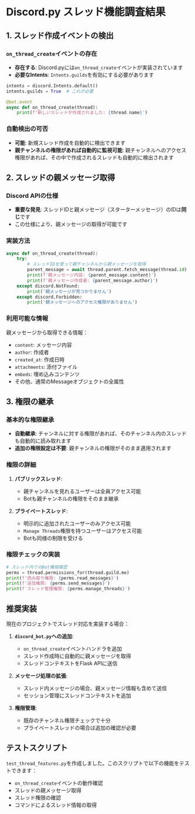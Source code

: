# Discord.py スレッド機能調査結果

## 1. スレッド作成イベントの検出

### `on_thread_create`イベントの存在
- **存在する**: Discord.pyには`on_thread_create`イベントが実装されています
- **必要なIntents**: `Intents.guilds`を有効にする必要があります

```python
intents = discord.Intents.default()
intents.guilds = True  # これが必要

@bot.event
async def on_thread_create(thread):
    print(f'新しいスレッドが作成されました: {thread.name}')
```

### 自動検出の可否
- **可能**: 新規スレッド作成を自動的に検出できます
- **親チャンネルの権限があれば自動的に監視可能**: 親チャンネルへのアクセス権限があれば、その中で作成されるスレッドも自動的に検出されます

## 2. スレッドの親メッセージ取得

### Discord APIの仕様
- **重要な発見**: スレッドIDと親メッセージ（スターターメッセージ）のIDは**同じ**です
- この仕様により、親メッセージの取得が可能です

### 実装方法
```python
async def on_thread_create(thread):
    try:
        # スレッドIDを使って親チャンネルから親メッセージを取得
        parent_message = await thread.parent.fetch_message(thread.id)
        print(f'親メッセージ内容: {parent_message.content}')
        print(f'親メッセージ作成者: {parent_message.author}')
    except discord.NotFound:
        print('親メッセージが見つかりません')
    except discord.Forbidden:
        print('親メッセージへのアクセス権限がありません')
```

### 利用可能な情報
親メッセージから取得できる情報：
- `content`: メッセージ内容
- `author`: 作成者
- `created_at`: 作成日時
- `attachments`: 添付ファイル
- `embeds`: 埋め込みコンテンツ
- その他、通常のMessageオブジェクトの全属性

## 3. 権限の継承

### 基本的な権限継承
- **自動継承**: チャンネルに対する権限があれば、そのチャンネル内のスレッドも自動的に読み取れます
- **追加の権限設定は不要**: 親チャンネルの権限がそのまま適用されます

### 権限の詳細
1. **パブリックスレッド**:
   - 親チャンネルを見れるユーザーは全員アクセス可能
   - Botも親チャンネルの権限をそのまま継承

2. **プライベートスレッド**:
   - 明示的に追加されたユーザーのみアクセス可能
   - `Manage Threads`権限を持つユーザーはアクセス可能
   - Botも同様の制限を受ける

### 権限チェックの実装
```python
# スレッド内でのBot権限確認
perms = thread.permissions_for(thread.guild.me)
print(f'読み取り権限: {perms.read_messages}')
print(f'送信権限: {perms.send_messages}')
print(f'スレッド管理権限: {perms.manage_threads}')
```

## 推奨実装

現在のプロジェクトでスレッド対応を実装する場合：

1. **`discord_bot.py`への追加**:
   - `on_thread_create`イベントハンドラを追加
   - スレッド作成時に自動的に親メッセージを取得
   - スレッドコンテキストをFlask APIに送信

2. **メッセージ処理の拡張**:
   - スレッド内メッセージの場合、親メッセージ情報も含めて送信
   - セッション管理にスレッドコンテキストを追加

3. **権限管理**:
   - 既存のチャンネル権限チェックで十分
   - プライベートスレッドの場合は追加の確認が必要

## テストスクリプト

`test_thread_features.py`を作成しました。このスクリプトで以下の機能をテストできます：
- `on_thread_create`イベントの動作確認
- スレッドの親メッセージ取得
- スレッド権限の確認
- コマンドによるスレッド情報の取得